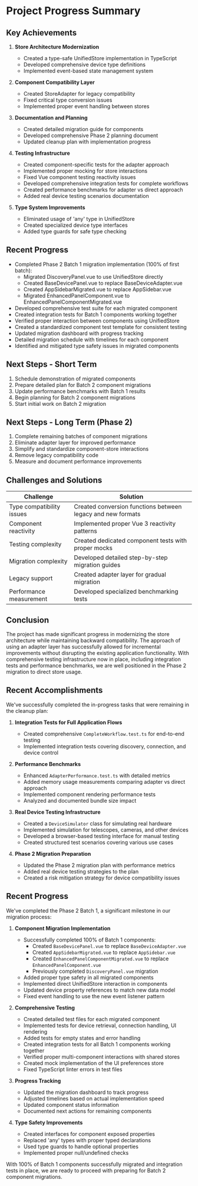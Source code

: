# Project Progress Summary

## Key Achievements

1. **Store Architecture Modernization**

   - Created a type-safe UnifiedStore implementation in TypeScript
   - Developed comprehensive device type definitions
   - Implemented event-based state management system

2. **Component Compatibility Layer**

   - Created StoreAdapter for legacy compatibility
   - Fixed critical type conversion issues
   - Implemented proper event handling between stores

3. **Documentation and Planning**

   - Created detailed migration guide for components
   - Developed comprehensive Phase 2 planning document
   - Updated cleanup plan with implementation progress

4. **Testing Infrastructure**

   - Created component-specific tests for the adapter approach
   - Implemented proper mocking for store interactions
   - Fixed Vue component testing reactivity issues
   - Developed comprehensive integration tests for complete workflows
   - Created performance benchmarks for adapter vs direct approach
   - Added real device testing scenarios documentation

5. **Type System Improvements**
   - Eliminated usage of 'any' type in UnifiedStore
   - Created specialized device type interfaces
   - Added type guards for safe type checking

## Recent Progress

- Completed Phase 2 Batch 1 migration implementation (100% of first batch):
  - Migrated DiscoveryPanel.vue to use UnifiedStore directly
  - Created BaseDevicePanel.vue to replace BaseDeviceAdapter.vue
  - Created AppSidebarMigrated.vue to replace AppSidebar.vue
  - Migrated EnhancedPanelComponent.vue to EnhancedPanelComponentMigrated.vue
- Developed comprehensive test suite for each migrated component
- Created integration tests for Batch 1 components working together
- Verified proper interaction between components using UnifiedStore
- Created a standardized component test template for consistent testing
- Updated migration dashboard with progress tracking
- Detailed migration schedule with timelines for each component
- Identified and mitigated type safety issues in migrated components

## Next Steps - Short Term

1. Schedule demonstration of migrated components
2. Prepare detailed plan for Batch 2 component migrations
3. Update performance benchmarks with Batch 1 results
4. Begin planning for Batch 2 component migrations
5. Start initial work on Batch 2 migration

## Next Steps - Long Term (Phase 2)

1. Complete remaining batches of component migrations
2. Eliminate adapter layer for improved performance
3. Simplify and standardize component-store interactions
4. Remove legacy compatibility code
5. Measure and document performance improvements

## Challenges and Solutions

| Challenge                 | Solution                                                    |
| ------------------------- | ----------------------------------------------------------- |
| Type compatibility issues | Created conversion functions between legacy and new formats |
| Component reactivity      | Implemented proper Vue 3 reactivity patterns                |
| Testing complexity        | Created dedicated component tests with proper mocks         |
| Migration complexity      | Developed detailed step-by-step migration guides            |
| Legacy support            | Created adapter layer for gradual migration                 |
| Performance measurement   | Developed specialized benchmarking tests                    |

## Conclusion

The project has made significant progress in modernizing the store architecture while maintaining backward compatibility. The approach of using an adapter layer has successfully allowed for incremental improvements without disrupting the existing application functionality. With comprehensive testing infrastructure now in place, including integration tests and performance benchmarks, we are well positioned in the Phase 2 migration to direct store usage.

## Recent Accomplishments

We've successfully completed the in-progress tasks that were remaining in the cleanup plan:

1. **Integration Tests for Full Application Flows**

   - Created comprehensive `CompleteWorkflow.test.ts` for end-to-end testing
   - Implemented integration tests covering discovery, connection, and device control

2. **Performance Benchmarks**

   - Enhanced `AdapterPerformance.test.ts` with detailed metrics
   - Added memory usage measurements comparing adapter vs direct approach
   - Implemented component rendering performance tests
   - Analyzed and documented bundle size impact

3. **Real Device Testing Infrastructure**

   - Created a `DeviceSimulator` class for simulating real hardware
   - Implemented simulation for telescopes, cameras, and other devices
   - Developed a browser-based testing interface for manual testing
   - Created structured test scenarios covering various use cases

4. **Phase 2 Migration Preparation**
   - Updated the Phase 2 migration plan with performance metrics
   - Added real device testing strategies to the plan
   - Created a risk mitigation strategy for device compatibility issues

## Recent Progress

We've completed the Phase 2 Batch 1, a significant milestone in our migration process:

1. **Component Migration Implementation**

   - Successfully completed 100% of Batch 1 components:
     - Created `BaseDevicePanel.vue` to replace `BaseDeviceAdapter.vue`
     - Created `AppSidebarMigrated.vue` to replace `AppSidebar.vue`
     - Created `EnhancedPanelComponentMigrated.vue` to replace `EnhancedPanelComponent.vue`
     - Previously completed `DiscoveryPanel.vue` migration
   - Added proper type safety in all migrated components
   - Implemented direct UnifiedStore interaction in components
   - Updated device property references to match new data model
   - Fixed event handling to use the new event listener pattern

2. **Comprehensive Testing**

   - Created detailed test files for each migrated component
   - Implemented tests for device retrieval, connection handling, UI rendering
   - Added tests for empty states and error handling
   - Created integration tests for all Batch 1 components working together
   - Verified proper multi-component interactions with shared stores
   - Created mock implementation of the UI preferences store
   - Fixed TypeScript linter errors in test files

3. **Progress Tracking**

   - Updated the migration dashboard to track progress
   - Adjusted timelines based on actual implementation speed
   - Updated component status information
   - Documented next actions for remaining components

4. **Type Safety Improvements**
   - Created interfaces for component exposed properties
   - Replaced 'any' types with proper typed declarations
   - Used type guards to handle optional properties
   - Implemented proper null/undefined checks

With 100% of Batch 1 components successfully migrated and integration tests in place, we are ready to proceed with preparing for Batch 2 component migrations.
